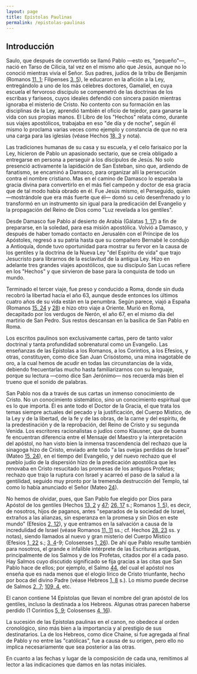 ```yaml
---
layout: page
title: Epístolas Paulinas
permalink: /epistolas-paulinas
---
```


## Introducción

Saulo, que después de convertido se llamó Pablo —esto es, "pequeño"—, nació en Tarso de Cilicia, tal vez en el mismo año que Jesús, aunque no lo conoció mientras vivía el Señor. Sus padres, judíos de la tribu de Benjamín (Romanos [11, 1](romanos#c11-v1); Filipenses [3, 5](filipenses#c3-v5)), le educaron en la afición a la Ley, entregándolo a uno de los más célebres doctores, Gamaliel, en cuya escuela el fervoroso discípulo se compenetró de las doctrinas de los escribas y fariseos, cuyos ideales defendió con sincera pasión mientras ignoraba el misterio de Cristo. No contento con su formación en las disciplinas de la Ley, aprendió también el oficio de tejedor, para ganarse la vida con sus propias manos. El Libro de los "Hechos" relata cómo, durante sus viajes apostólicos, trabajaba en eso "de día y de noche", según él mismo lo proclama varias veces como ejemplo y constancia de que no era una carga para las iglesias (véase Hechos [18, 3](hechos#c18-v3) y nota).

Las tradiciones humanas de su casa y su escuela, y el celo farisaico por la Ley, hicieron de Pablo un apasionado sectario, que se creía obligado a entregarse en persona a perseguir a los discípulos de Jesús. No solo presenció activamente la lapidación de San Esteban, sino que, ardiendo de fanatismo, se encaminó a Damasco, para organizar allí la persecución contra el nombre cristiano. Mas en el camino de Damasco lo esperaba la gracia divina para convertirlo en el más fiel campeón y doctor de esa gracia que de tal modo había obrado en él. Fue Jesús mismo, el Perseguido, quien —mostrándole que era más fuerte que él— domó su celo desenfrenado y lo transformó en un instrumento sin igual para la predicación del Evangelio y la propagación del Reino de Dios como "Luz revelada a los gentiles".

Desde Damasco fue Pablo al desierto de Arabia (Gálatas [1, 17](galatas#c1-v17)) a fin de prepararse, en la soledad, para esa misión apostólica. Volvió a Damasco, y después de haber tomado contacto en Jerusalén con el Príncipe de los Apóstoles, regresó a su patria hasta que su compañero Bernabé le condujo a Antioquía, donde tuvo oportunidad para mostrar su fervor en la causa de los gentiles y la doctrina de la Nueva Ley "del Espíritu de vida" que trajo Jesucristo para librarnos de la esclavitud de la antigua Ley. Hizo en adelante tres grandes viajes apostólicos, que su discípulo San Lucas refiere en los "Hechos" y que sirvieron de base para la conquista de todo un mundo.

Terminado el tercer viaje, fue preso y conducido a Roma, donde sin duda recobró la libertad hacia el año 63, aunque desde entonces los últimos cuatro años de su vida están en la penumbra. Según parece, viajó a España (Romanos [15, 24](romanos#c15-v24) y [28](romanos#c15-v28)) e hizo otro viaje a Oriente. Murió en Roma, decapitado por los verdugos de Nerón, el año 67, en el mismo día del martirio de San Pedro. Sus restos descansan en la basílica de San Pablo en Roma.

Los escritos paulinos son exclusivamente cartas, pero de tanto valor doctrinal y tanta profundidad sobrenatural como un Evangelio. Las enseñanzas de las Epístolas a los Romanos, a los Corintios, a los Efesios, y otras, constituyen, como dice San Juan Crisóstomo, una mina inagotable de oro, a la cual hemos de acudir en todas las circunstancias de la vida, debiendo frecuentarlas mucho hasta familiarizarnos con su lenguaje, porque su lectura —como dice San Jerónimo— nos recuerda más bien el trueno que el sonido de palabras.

San Pablo nos da a través de sus cartas un inmenso conocimiento de Cristo. No un conocimiento sistemático, sino un conocimiento espiritual que es lo que importa. Él es ante todo el Doctor de la Gracia, el que trata los temas siempre actuales del pecado y la justificación, del Cuerpo Místico, de la Ley y de la libertad, de la fe y de las obras, de la carne y del espíritu, de la predestinación y de la reprobación, del Reino de Cristo y su segunda Venida. Los escritores racionalistas o judíos como Klausner, que de buena fe encuentran diferencia entre el Mensaje del Maestro y la interpretación del apóstol, no han visto bien la inmensa trascendencia del rechazo que la sinagoga hizo de Cristo, enviado ante todo "a las ovejas perdidas de Israel" (Mateo [15, 24](mateo#c15-v24)), en el tiempo del Evangelio, y del nuevo rechazo que el pueblo judío de la dispersión hizo de la predicación apostólica que les renovaba en Cristo resucitado las promesas de los antiguos Profetas; rechazo que trajo la ruptura con Israel y acarreó el paso de la salud a la gentilidad, seguido muy pronto por la tremenda destrucción del Templo, tal como lo había anunciado el Señor (Mateo [24](mateo#c24)).

No hemos de olvidar, pues, que San Pablo fue elegido por Dios para Apóstol de los gentiles (Hechos [13, 2](hechos#c13-v2) y [47](hechos#c13-v47); [26, 17](hechos#c26-v17) s.; Romanos [1, 5](romanos#c1-v5)), es decir, de nosotros, hijos de paganos, antes "separados de la sociedad de Israel, extraños a las alianzas, sin esperanza en la promesa y sin Dios en este mundo" (Efesios [2, 12](efesios#c2-v12)), y que entramos en la salvación a causa de la incredulidad de Israel (véase Romanos [11, 11](romanos#c11-v11) ss.; cf. Hechos [28, 23](hechos#c28-v23) ss. y notas), siendo llamados al nuevo y gran misterio del Cuerpo Místico (Efesios [1, 22](efesios#c1-v22) s.; [3, 4](efesios#c3-v4)-9; Colosenses [1, 26](colosenses#c1-v26)). De ahí que Pablo resulte también para nosotros, el grande e infalible intérprete de las Escrituras antiguas, principalmente de los Salmos y de los Profetas, citados por él a cada paso. Hay Salmos cuyo discutido significado se fija gracias a las citas que San Pablo hace de ellos; por ejemplo, el Salmo [44](salmos#c44), del cual el apóstol nos enseña que es nada menos que el elogio lírico de Cristo triunfante, hecho por boca del divino Padre (véase Hebreos [1, 8](hebreos#c1-v8) s.). Lo mismo puede decirse de Salmos [2, 7](salmos#c2-v7); [109, 4](salmos#c109-v4), etc.

El canon contiene 14 Epístolas que llevan el nombre del gran apóstol de los gentiles, incluso la destinada a los Hebreos. Algunas otras parecen haberse perdido (1 Corintios [5, 9](1-corintios#c5-v9); Colosenses [4, 16](colosenses#c4-v16)).

La sucesión de las Epístolas paulinas en el canon, no obedece al orden cronológico, sino más bien a la importancia y al prestigio de sus destinatarios. La de los Hebreos, como dice Chaine, si fue agregada al final de Pablo y no entre las "católicas", fue a causa de su origen, pero ello no implica necesariamente que sea posterior a las otras.

En cuanto a las fechas y lugar de la composición de cada una, remitimos al lector a las indicaciones que damos en las notas iniciales.

